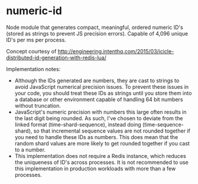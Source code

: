 # numeric-id
Node module that generates compact, meaningful, ordered numeric ID's (stored as strings to prevent JS precision errors). Capable of 4,096 unique ID's per ms per process.

Concept courtesy of http://engineering.intenthq.com/2015/03/icicle-distributed-id-generation-with-redis-lua/ 

Implementation notes:

* Although the IDs generated are numbers, they are cast to strings to avoid JavaScript numerical precision issues. To prevent these issues in your code, you should treat these IDs as strings until you store them into a database or other environment capable of handling 64 bit numbers without truncation.
* JavaScript's numeric precision with numbers this large often results in the last digit being rounded. As such, I've chosen to deviate from the linked format (time-shard-sequence), instead doing (time-sequence-shard), so that incremental sequence values are not rounded together if you need to handle these IDs as numbers. This does mean that the random shard values are more likely to get rounded together if you cast to a number.
* This implementation does not require a Redis instance, which reduces the uniqueness of ID's across processes. It is not recommended to use this implementation in production workloads with more than a few processes.